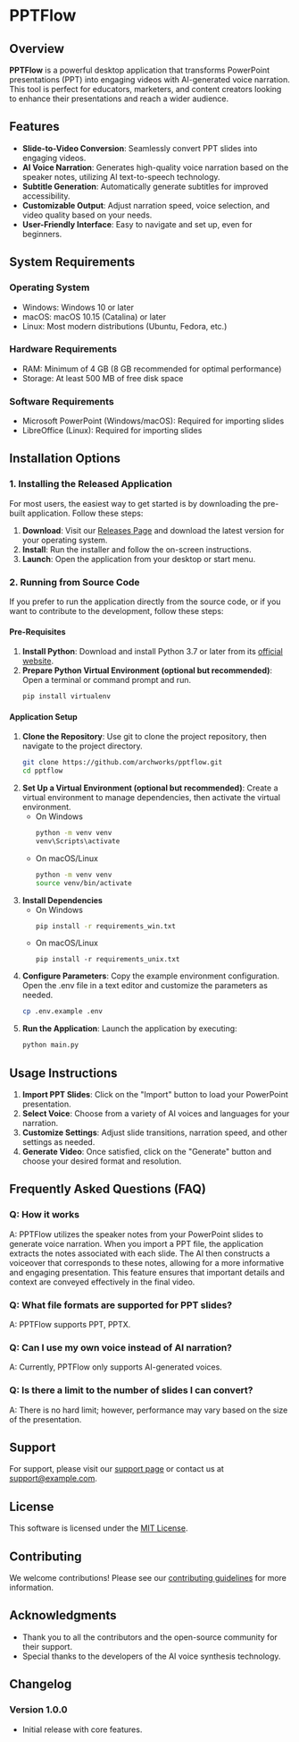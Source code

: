 # PPTFlow

## Overview

**PPTFlow** is a powerful desktop application that transforms PowerPoint presentations (PPT) into engaging videos with AI-generated voice narration. This tool is perfect for educators, marketers, and content creators looking to enhance their presentations and reach a wider audience.

## Features
- **Slide-to-Video Conversion**: Seamlessly convert PPT slides into engaging videos.
- **AI Voice Narration**: Generates high-quality voice narration based on the speaker notes, utilizing AI text-to-speech technology.
- **Subtitle Generation**: Automatically generate subtitles for improved accessibility.
- **Customizable Output**: Adjust narration speed, voice selection, and video quality based on your needs.
- **User-Friendly Interface**: Easy to navigate and set up, even for beginners.

## System Requirements
### Operating System
* Windows: Windows 10 or later
* macOS: macOS 10.15 (Catalina) or later
* Linux: Most modern distributions (Ubuntu, Fedora, etc.)
### Hardware Requirements
* RAM: Minimum of 4 GB (8 GB recommended for optimal performance)
* Storage: At least 500 MB of free disk space
### Software Requirements
* Microsoft PowerPoint (Windows/macOS): Required for importing slides
* LibreOffice (Linux): Required for importing slides

## Installation Options
### 1. Installing the Released Application
For most users, the easiest way to get started is by downloading the pre-built application. Follow these steps:

1. **Download**: Visit our [Releases Page](https://github.com/archworks/pptflow/releases) and download the latest version for your operating system.
2. **Install**: Run the installer and follow the on-screen instructions.
3. **Launch**: Open the application from your desktop or start menu.

### 2. Running from Source Code
If you prefer to run the application directly from the source code, or if you want to contribute to the development, follow these steps:

#### Pre-Requisites

1. **Install Python**: Download and install Python 3.7 or later from its [official website](https://www.python.org/downloads/).
2. **Prepare Python Virtual Environment (optional but recommended)**: Open a terminal or command prompt and run.
    ```bash
    pip install virtualenv
    ``` 

#### Application Setup
1. **Clone the Repository**: Use git to clone the project repository, then navigate to the project directory.
    ```bash
    git clone https://github.com/archworks/pptflow.git
    cd pptflow
    ```
2. **Set Up a Virtual Environment (optional but recommended)**: Create a virtual environment to manage dependencies, then activate the virtual environment.
    * On Windows
        ```bash
        python -m venv venv
        venv\Scripts\activate
        ``` 
    * On macOS/Linux
        ```bash
        python -m venv venv
        source venv/bin/activate
        ``` 
3. **Install Dependencies**
    * On Windows
        ```bash
        pip install -r requirements_win.txt
        ```
    * On macOS/Linux  
        ```
        pip install -r requirements_unix.txt
        ```
4. **Configure Parameters**: Copy the example environment configuration. Open the .env file in a text editor and customize the parameters as needed.
    ```bash
    cp .env.example .env
    ```
5. **Run the Application**: Launch the application by executing:
    ```bash
    python main.py
    ```    

## Usage Instructions

1. **Import PPT Slides**: Click on the "Import" button to load your PowerPoint presentation.
2. **Select Voice**: Choose from a variety of AI voices and languages for your narration.
3. **Customize Settings**: Adjust slide transitions, narration speed, and other settings as needed.
4. **Generate Video**: Once satisfied, click on the "Generate" button and choose your desired format and resolution.

## Frequently Asked Questions (FAQ)
### Q: How it works
A: PPTFlow utilizes the speaker notes from your PowerPoint slides to generate voice narration. When you import a PPT file, the application extracts the notes associated with each slide. The AI then constructs a voiceover that corresponds to these notes, allowing for a more informative and engaging presentation. This feature ensures that important details and context are conveyed effectively in the final video.

### Q: What file formats are supported for PPT slides?
A: PPTFlow supports PPT, PPTX.

### Q: Can I use my own voice instead of AI narration?
A: Currently, PPTFlow only supports AI-generated voices.

### Q: Is there a limit to the number of slides I can convert?
A: There is no hard limit; however, performance may vary based on the size of the presentation.

## Support

For support, please visit our [support page](#) or contact us at [support@example.com](mailto:support@example.com).

## License

This software is licensed under the [MIT License](LICENSE).

## Contributing

We welcome contributions! Please see our [contributing guidelines](CONTRIBUTING.md) for more information.

## Acknowledgments

- Thank you to all the contributors and the open-source community for their support.
- Special thanks to the developers of the AI voice synthesis technology.

## Changelog

### Version 1.0.0
- Initial release with core features.
